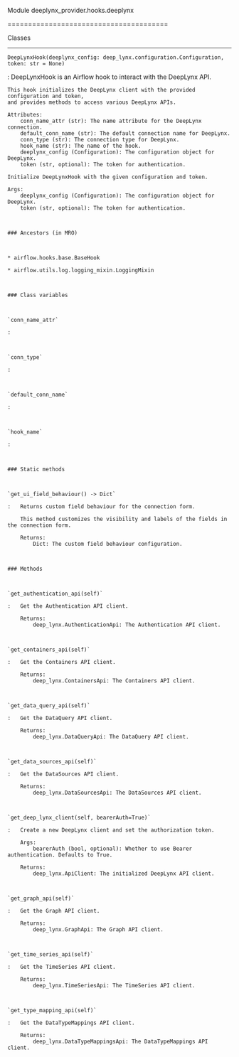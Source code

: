 Module deeplynx_provider.hooks.deeplynx
=======================================






Classes
-------

`DeepLynxHook(deeplynx_config: deep_lynx.configuration.Configuration, token: str = None)`
:   DeepLynxHook is an Airflow hook to interact with the DeepLynx API.
    
    This hook initializes the DeepLynx client with the provided configuration and token,
    and provides methods to access various DeepLynx APIs.
    
    Attributes:
        conn_name_attr (str): The name attribute for the DeepLynx connection.
        default_conn_name (str): The default connection name for DeepLynx.
        conn_type (str): The connection type for DeepLynx.
        hook_name (str): The name of the hook.
        deeplynx_config (Configuration): The configuration object for DeepLynx.
        token (str, optional): The token for authentication.
    
    Initialize DeepLynxHook with the given configuration and token.
    
    Args:
        deeplynx_config (Configuration): The configuration object for DeepLynx.
        token (str, optional): The token for authentication.

    ### Ancestors (in MRO)

    * airflow.hooks.base.BaseHook
    * airflow.utils.log.logging_mixin.LoggingMixin

    ### Class variables

    `conn_name_attr`
    :

    `conn_type`
    :

    `default_conn_name`
    :

    `hook_name`
    :

    ### Static methods

    `get_ui_field_behaviour() ‑> Dict`
    :   Returns custom field behaviour for the connection form.
        
        This method customizes the visibility and labels of the fields in the connection form.
        
        Returns:
            Dict: The custom field behaviour configuration.

    ### Methods

    `get_authentication_api(self)`
    :   Get the Authentication API client.
        
        Returns:
            deep_lynx.AuthenticationApi: The Authentication API client.

    `get_containers_api(self)`
    :   Get the Containers API client.
        
        Returns:
            deep_lynx.ContainersApi: The Containers API client.

    `get_data_query_api(self)`
    :   Get the DataQuery API client.
        
        Returns:
            deep_lynx.DataQueryApi: The DataQuery API client.

    `get_data_sources_api(self)`
    :   Get the DataSources API client.
        
        Returns:
            deep_lynx.DataSourcesApi: The DataSources API client.

    `get_deep_lynx_client(self, bearerAuth=True)`
    :   Create a new DeepLynx client and set the authorization token.
        
        Args:
            bearerAuth (bool, optional): Whether to use Bearer authentication. Defaults to True.
        
        Returns:
            deep_lynx.ApiClient: The initialized DeepLynx API client.

    `get_graph_api(self)`
    :   Get the Graph API client.
        
        Returns:
            deep_lynx.GraphApi: The Graph API client.

    `get_time_series_api(self)`
    :   Get the TimeSeries API client.
        
        Returns:
            deep_lynx.TimeSeriesApi: The TimeSeries API client.

    `get_type_mapping_api(self)`
    :   Get the DataTypeMappings API client.
        
        Returns:
            deep_lynx.DataTypeMappingsApi: The DataTypeMappings API client.